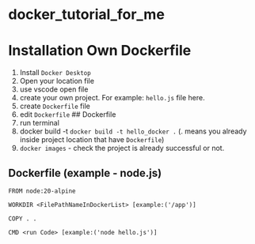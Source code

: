 # docker_tutorial_for_me

# Installation Own Dockerfile 
1. Install `Docker Desktop`
2. Open your location file
3. use vscode open file
4. create your own project. For example: `hello.js` file here.
5. create `Dockerfile` file
6. edit `Dockerfile` ## Dockerfile
7. run terminal
8. docker build -t <ProjectName> <ProjectLocation> `docker build -t hello_docker .` (. means you already inside project location that have `Dockerfile`)
9. `docker images` - check the project is already successful or not.


## Dockerfile (example - node.js)
```
FROM node:20-alpine

WORKDIR <FilePathNameInDockerList> [example:('/app')]

COPY . .

CMD <run Code> [example:('node hello.js')]
```

